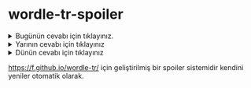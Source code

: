 # wordle-tr-spoiler

<details>
  <summary>Bugünün cevabı için tıklayınız.</summary>
  <br>
    <b> şayak </b>
</details>

<details>
  <summary>Yarının cevabı için tıklayınız</summary>
  <br>
   <b> şerir </b>
</details>

<details>
  <summary>Dünün cevabı için tıklayınız </summary>
  <br>
  <b> süvme </b>
</details>

https://f.github.io/wordle-tr/ için geliştirilmiş bir spoiler sistemidir kendini yeniler otomatik olarak.

